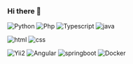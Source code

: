 ### Hi there 👋

![Python](https://img.shields.io/badge/python-55ffff?style=flat&logo=python&logoColor=125454)
![Php](https://img.shields.io/badge/php-ff008c?style=flat&logo=php&logoColor=f3c7df)
![Typescript](https://img.shields.io/badge/typescript-9eff66?style=flat&logo=typescript&logoColor=427723)
![java](https://img.shields.io/badge/java-1445ad?style=flat&logo=java&logoColor=8092b9)

![html](https://img.shields.io/badge/html-eb1313?style=flat&logo=html5&logoColor=d4a9a9)
![css](https://img.shields.io/badge/css-ffee00?style=flat&logo=css3&logoColor=875d10)

![Yii2](https://img.shields.io/badge/yii2-yii-ff78bb?style=flat&logo=data:img/yii/png&labelColor=000000)
![Angular](https://img.shields.io/badge/angular-910d97?style=flat&logo=angular&logoColor=f780fd)
![springboot](https://img.shields.io/badge/springboot-fd7b00?style=flat&logo=springboot&logoColor=502700)
![Docker](https://img.shields.io/badge/docker-b9b2fc?style=flat&logo=docker&logoColor=130d4d)



<!--
**vicsenedesse/vicsenedesse** is a ✨ _special_ ✨ repository because its `README.md` (this file) appears on your GitHub profile.

Here are some ideas to get you started:

- 🔭 I’m currently working on ...
- 🌱 I’m currently learning ...
- 👯 I’m looking to collaborate on ...
- 🤔 I’m looking for help with ...
- 💬 Ask me about ...
- 📫 How to reach me: ...
- 😄 Pronouns: ...
- ⚡ Fun fact: ...
-->
